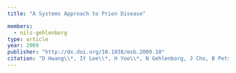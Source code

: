 ```yaml
---
title: "A Systems Approach to Prion Disease"

members:
  - nils-gehlenborg
type: article
year: 2009
publisher: "http://dx.doi.org/10.1038/msb.2009.10"
citation: "D Hwang\\*, IY Lee\\*, H Yoo\\*, N Gehlenborg, J Cho, B Petritis, D Baxter, R Pitstick, R Young, D Spicer, N Price, JG Hohmann, SJ DeArmond, GA Carlson and LE Hood, “A Systems Approach to Prion Disease“, *Molecular Systems Biology* **5**:252 (2009)."
---
```

